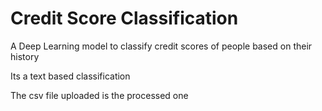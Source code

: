 # Credit Score Classification
A Deep Learning model to classify credit scores of people based on their history

Its a text based classification

The csv file uploaded is the processed one

